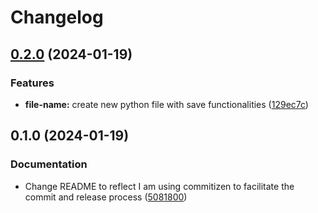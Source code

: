 # Changelog

## [0.2.0](https://www.github.com/nmlemus/release-please-test/compare/v0.1.0...v0.2.0) (2024-01-19)


### Features

* **file-name:** create new python file with save functionalities ([129ec7c](https://www.github.com/nmlemus/release-please-test/commit/129ec7cae423f5217a347de0e78bd1583f481547))

## 0.1.0 (2024-01-19)


### Documentation

* Change README to reflect I am using commitizen to facilitate the commit and release process ([5081800](https://www.github.com/nmlemus/release-please-test/commit/5081800a45b2a671c0f7c08662d8bfaeda3bb6f7))

